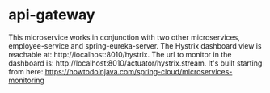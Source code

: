# api-gateway
This microservice works in conjunction with two other microservices, employee-service and spring-eureka-server.
The Hystrix dashboard view is reachable at: http://localhost:8010/hystrix. The url to monitor in the dashboard is: 
http://localhost:8010/actuator/hystrix.stream.
It's built starting from here:
https://howtodoinjava.com/spring-cloud/microservices-monitoring